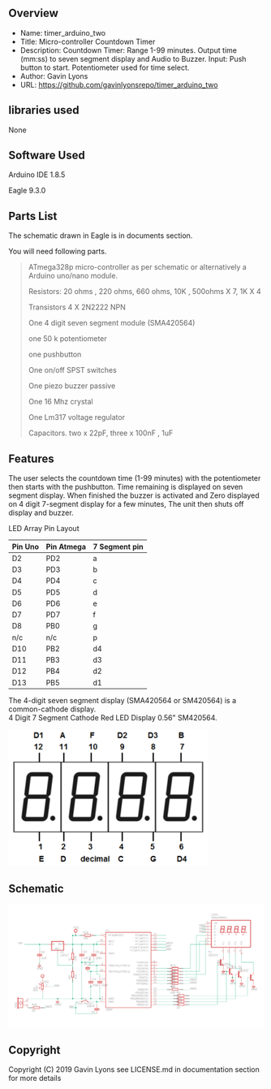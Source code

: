 
Overview
--------------------------------------------
* Name: timer_arduino_two
* Title: Micro-controller Countdown Timer
* Description: Countdown Timer: Range 1-99 minutes. 
Output time (mm:ss) to seven segment display and Audio to Buzzer.
Input: Push button to start.  Potentiometer  used for time select.
* Author: Gavin Lyons
* URL: https://github.com/gavinlyonsrepo/timer_arduino_two


libraries used
--------------------

 None 


Software Used
------------------
Arduino IDE 1.8.5

Eagle 9.3.0


Parts List
------------------------------
The schematic drawn in Eagle is in documents section. 

You will need following parts.

>
> ATmega328p micro-controller as per schematic or alternatively a Arduino uno/nano module.
>
> Resistors: 20 ohms , 220 ohms, 660 ohms, 10K  , 500ohms X 7, 1K X 4
>
> Transistors 4 X 2N2222 NPN
>
> One 4 digit seven segment module  (SMA420564)
>
> one 50 k potentiometer 
>
> one pushbutton
>
> One on/off SPST switches
>
> One piezo buzzer passive
>
> One 16 Mhz crystal
>
> One Lm317 voltage regulator
>
> Capacitors. two x 22pF, three x 100nF , 1uF
>

Features
------------------------
The user selects the countdown time (1-99 minutes) with the potentiometer then starts with the pushbutton.
Time remaining is displayed on seven segment display. When finished the buzzer is activated and Zero displayed on 4 digit 7-segment display for a few minutes, The unit then shuts off  display and buzzer.
 

LED Array Pin Layout

| Pin Uno | Pin Atmega  | 7 Segment pin  |   
| --- | --- | --- | 
|  D2 |  PD2 | a  |  
|  D3 |  PD3 | b  |   
|  D4  | PD4  | c  |    
|  D5 |  PD5 |  d |   
| D6  |  PD6 |  e |     
|  D7 |  PD7 | f  |  
| D8  | PB0  |  g |     
|  n/c |  n/c | p |       
| D10  | PB2  |  d4 |   
| D11  | PB3  |  d3 |   
| D12  | PB4  |  d2 |  
| D13  | PB5  |  d1 |     
 

The 4-digit seven segment display (SMA420564 or SM420564) is a common-cathode display.  
4 Digit 7 Segment Cathode Red LED Display 0.56" SM420564. 

![ScreenShot seven segment ](https://github.com/gavinlyonsrepo/timer_arduino_two/blob/master/documentation/image/7segpinout.png)
 
 
Schematic
---------------- 

![ScreenShot schematic one ](https://github.com/gavinlyonsrepo/timer_arduino_two/blob/master/documentation/eagle/timer_two_arduino.png)


Copyright
---------
Copyright (C) 2019 Gavin Lyons 
see LICENSE.md in documentation section 
for more details

